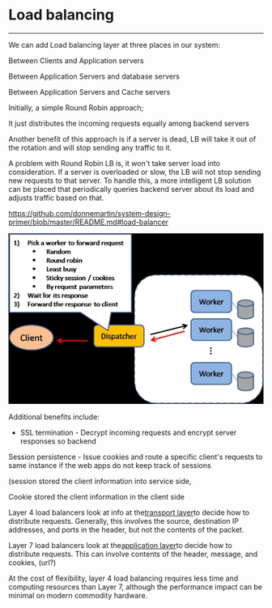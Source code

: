 # Load balancing



---

We can add Load balancing layer at three places in our system:

Between Clients and Application servers

Between Application Servers and database servers

Between Application Servers and Cache servers

Initially, a simple Round Robin approach;

It just distributes the incoming requests equally among backend servers

Another benefit of this approach is if a server is dead, LB will take it out of the rotation and will stop sending any traffic to it.

A problem with Round Robin LB is, it won't take server load into consideration. If a server is overloaded or slow, the LB will not stop sending new requests to that server. To handle this, a more intelligent LB solution can be placed that periodically queries backend server about its load and adjusts traffic based on that.

<https://github.com/donnemartin/system-design-primer/blob/master/README.md#load-balancer>

![1) 2) 3) Pick a worker to forward request Random Round robin Least busy • Sticky session / cookies By request parameters Wait for its response Forward the response to client Client Dispatcher Worker Worker Worker ](../../media/FrontEnd-Service-Gateway-or-Web-Service^J-LB-Load-balancing-image1.jpg)

Additional benefits include:

- SSL termination - Decrypt incoming requests and encrypt server responses so backend



Session persistence - Issue cookies and route a specific client's requests to same instance if the web apps do not keep track of sessions

(session stored the client information into service side,

Cookie stored the client information in the client side





Layer 4 load balancers look at info at the[transport layer](https://github.com/donnemartin/system-design-primer/blob/master/README.md#communication)to decide how to distribute requests. Generally, this involves the source, destination IP addresses, and ports in the header, but not the contents of the packet.



Layer 7 load balancers look at the[application layer](https://github.com/donnemartin/system-design-primer/blob/master/README.md#communication)to decide how to distribute requests. This can involve contents of the header, message, and cookies, (url?)





At the cost of flexibility, layer 4 load balancing requires less time and computing resources than Layer 7, although the performance impact can be minimal on modern commodity hardware.

